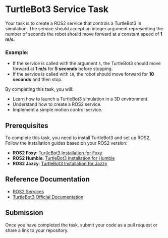 # TurtleBot3 Service Task
Your task is to create a ROS2 service that controls a TurtleBot3 in simulation. The service should accept an integer argument representing the number of seconds the robot should move forward at a constant speed of **1 m/s**.

### Example:
- If the service is called with the argument `5`, the TurtleBot3 should move forward at **1 m/s** for **5 seconds** before stopping.
- If the service is called with `10`, the robot should move forward for **10 seconds** and then stop.

By completing this task, you will:
- Learn how to launch a TurtleBot3 simulation in a 3D environment.
- Understand how to create a ROS2 service.
- Implement a simple motion control service.

## Prerequisites
To complete this task, you need to install TurtleBot3 and set up ROS2. Follow the installation guides based on your ROS2 version:

- **ROS2 Foxy**: [TurtleBot3 Installation for Foxy](https://emanual.robotis.com/docs/en/platform/turtlebot3/quick-start/#ros-2-foxy)
- **ROS2 Humble**: [TurtleBot3 Installation for Humble](https://emanual.robotis.com/docs/en/platform/turtlebot3/quick-start/#ros-2-humble)
- **ROS2 Jazzy**: [TurtleBot3 Installation for Jazzy](https://emanual.robotis.com/docs/en/platform/turtlebot3/quick-start/#ros-2-jazzy)

## Reference Documentation
- [ROS2 Services](https://docs.ros.org/en/foxy/Tutorials/Services/Creating-A-Simple-Service-And-Client-Py.html)
- [TurtleBot3 Official Documentation](https://emanual.robotis.com/docs/en/platform/turtlebot3/overview/)

## Submission
Once you have completed the task, submit your code as a pull request or share a link to your repository.
